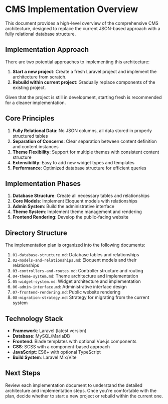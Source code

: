 # CMS Implementation Overview

This document provides a high-level overview of the comprehensive CMS architecture, designed to replace the current JSON-based approach with a fully relational database structure.

## Implementation Approach

There are two potential approaches to implementing this architecture:

1. **Start a new project**: Create a fresh Laravel project and implement the architecture from scratch.
2. **Rebuild within current project**: Gradually replace components of the existing project.

Given that the project is still in development, starting fresh is recommended for a cleaner implementation.

## Core Principles

1. **Fully Relational Data**: No JSON columns, all data stored in properly structured tables
2. **Separation of Concerns**: Clear separation between content definition and content instances
3. **Theme Flexibility**: Support for multiple themes with consistent content structure
4. **Extensibility**: Easy to add new widget types and templates
5. **Performance**: Optimized database structure for efficient queries

## Implementation Phases

1. **Database Structure**: Create all necessary tables and relationships
2. **Core Models**: Implement Eloquent models with relationships
3. **Admin System**: Build the administrative interface
4. **Theme System**: Implement theme management and rendering
5. **Frontend Rendering**: Develop the public-facing website

## Directory Structure

The implementation plan is organized into the following documents:

1. `01-database-structure.md`: Database tables and relationships
2. `02-models-and-relationships.md`: Eloquent models and their relationships
3. `03-controllers-and-routes.md`: Controller structure and routing
4. `04-theme-system.md`: Theme architecture and implementation
5. `05-widget-system.md`: Widget architecture and implementation
6. `06-admin-interface.md`: Administrative interface design
7. `07-frontend-rendering.md`: Public website rendering
8. `08-migration-strategy.md`: Strategy for migrating from the current system

## Technology Stack

- **Framework**: Laravel (latest version)
- **Database**: MySQL/MariaDB
- **Frontend**: Blade templates with optional Vue.js components
- **CSS**: SCSS with a component-based approach
- **JavaScript**: ES6+ with optional TypeScript
- **Build System**: Laravel Mix/Vite

## Next Steps

Review each implementation document to understand the detailed architecture and implementation steps. Once you're comfortable with the plan, decide whether to start a new project or rebuild within the current one.
